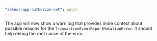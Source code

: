 ```yaml
---
"saleor-app-authorize-net": patch
---
```


The app will now show a warn log that provides more context about possible reasons for the `TransactionEventReportMutationError`. It should help debug the root cause of the error.
